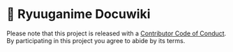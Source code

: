 # 🧠 Ryuuganime Docuwiki

Please note that this project is released with a [Contributor Code of Conduct](CODE-OF-CONDUCT.md). By participating in this project you agree to abide by its terms.